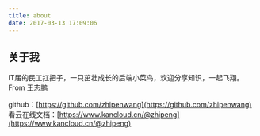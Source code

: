 ```yaml
---
title: about
date: 2017-03-13 17:09:06
---
```


## 关于我
IT届的民工扛把子，一只茁壮成长的后端小菜鸟，欢迎分享知识，一起飞翔。
From  王志鹏

github：[https://github.com/zhipenwang](https://github.com/zhipenwang)
看云在线文档：[https://www.kancloud.cn/@zhipeng](https://www.kancloud.cn/@zhipeng)
